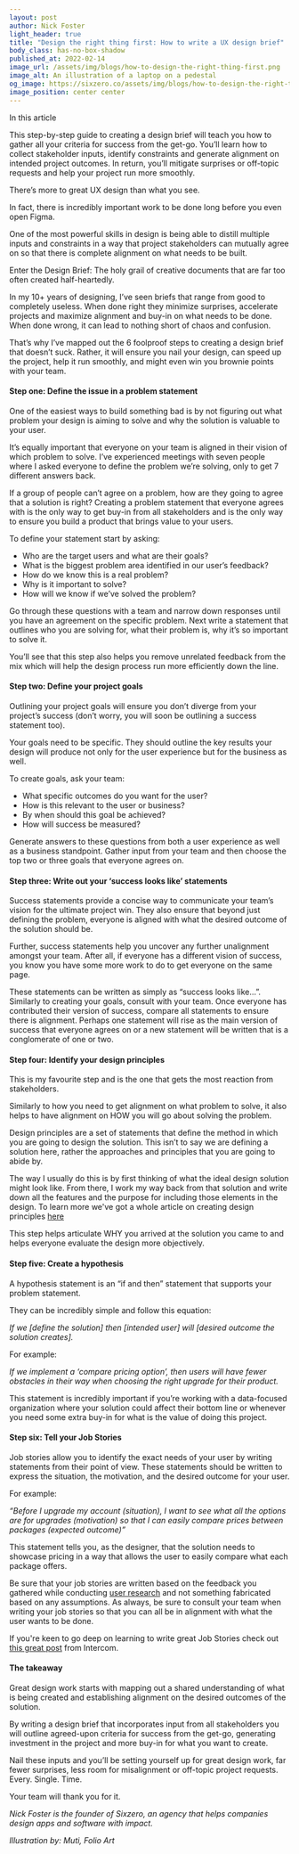 ```yaml
---
layout: post
author: Nick Foster
light_header: true
title: "Design the right thing first: How to write a UX design brief"
body_class: has-no-box-shadow
published_at: 2022-02-14
image_url: /assets/img/blogs/how-to-design-the-right-thing-first.png
image_alt: An illustration of a laptop on a pedestal
og_image: https://sixzero.co/assets/img/blogs/how-to-design-the-right-thing-first--og.png
image_position: center center
---
```


<div class="post-summary">
  <span class="post-summary__highlight-text">In this article</span>
  <p>
    This step-by-step guide to creating a design brief will teach you how to gather all your criteria for success from the get-go. You’ll learn how to collect stakeholder inputs, identify constraints and generate alignment on intended project outcomes. In return, you’ll mitigate surprises or off-topic requests and help your project run more smoothly.
  </p>
</div>

There’s more to great UX design than what you see. 

In fact, there is incredibly important work to be done long before you even open Figma.

One of the most powerful skills in design is being able to distill multiple inputs and constraints in a way that project stakeholders can mutually agree on so that there is complete alignment on what needs to be built.

Enter the Design Brief: The holy grail of creative documents that are far too often created half-heartedly. 

In my 10+ years of designing, I’ve seen briefs that range from good to completely useless. 
When done right they minimize surprises, accelerate projects and maximize alignment and buy-in on what needs to be done. When done wrong, it can lead to nothing short of chaos and confusion. 

That’s why I’ve mapped out the 6 foolproof steps to creating a design brief that doesn’t suck. Rather, it will ensure you nail your design, can speed up the project, help it run smoothly, and might even win you brownie points with your team.

#### Step one: Define the issue in a problem statement

One of the easiest ways to build something bad is by not figuring out what problem your design is aiming to solve and why the solution is valuable to your user. 

It’s equally important that everyone on your team is aligned in their vision of which problem to solve. I’ve experienced meetings with seven people where I asked everyone to define the problem we’re solving, only to get 7 different answers back. 

If a group of people can’t agree on a problem, how are they going to agree that a solution is right? Creating a problem statement that everyone agrees with is the only way to get buy-in from all stakeholders and is the only way to ensure you build a product that brings value to your users. 

To define your statement start by asking:

- Who are the target users and what are their goals?
- What is the biggest problem area identified in our user’s feedback?
- How do we know this is a real problem?
- Why is it important to solve?
- How will we know if we’ve solved the problem?

Go through these questions with a team and narrow down responses until you have an agreement on the specific problem. Next write a statement that outlines who you are solving for, what their problem is, why it’s so important to solve it.

[comment]: <> (EXAMPLE?)

You’ll see that this step also helps you remove unrelated feedback from the mix which will help the design process run more efficiently down the line.

#### Step two: Define your project goals

Outlining your project goals will ensure you don’t diverge from your project’s success (don’t worry, you will soon be outlining a success statement too). 

Your goals need to be specific. They should outline the key results your design will produce not only for the user experience but for the business as well.

To create goals, ask your team:

- What specific outcomes do you want for the user?
- How is this relevant to the user or business?
- By when should this goal be achieved?
- How will success be measured?

Generate answers to these questions from both a user experience as well as a business standpoint. Gather input from your team and then choose the top two or three goals that everyone agrees on. 

[comment]: <> (EXAMPLE?)

#### Step three: Write out your ‘success looks like’ statements

Success statements provide a concise way to communicate your team’s vision for the ultimate project win. They also ensure that beyond just defining the problem, everyone is aligned with what the desired outcome of the solution should be. 

Further, success statements help you uncover any further unalignment amongst your team. After all, if everyone has a different vision of success, you know you have some more work to do to get everyone on the same page.

These statements can be written as simply as “success looks like…”. Similarly to creating your goals, consult with your team. Once everyone has contributed their version of success, compare all statements to ensure there is alignment. Perhaps one statement will rise as the main version of success that everyone agrees on or a new statement will be written that is a conglomerate of one or two. 

[comment]: <> (EXAMPLE?)

#### Step four: Identify your design principles 

This is my favourite step and is the one that gets the most reaction from stakeholders. 

Similarly to how you need to get alignment on what problem to solve, it also helps to have alignment on HOW you will go about solving the problem. 

Design principles are a set of statements that define the method in which you are going to design the solution. This isn’t to say we are defining a solution here, rather the approaches and principles that you are going to abide by. 

The way I usually do this is by first thinking of what the ideal design solution might look like. From there, I work my way back from that solution and write down all the features and the purpose for including those elements in the design. To learn more we've got a whole article on creating design principles <a href="/2021/11/18/how-to-stop-defending-and-start-presenting-your-work/" target="_blank">here</a>

This step helps articulate WHY you arrived at the solution you came to and helps everyone evaluate the design more objectively. 

[comment]: <> (EXAMPLE?)

#### Step five: Create a hypothesis 

A hypothesis statement is an “if and then” statement that supports your problem statement. 

They can be incredibly simple and follow this equation:

*If we [define the solution] then [intended user] will [desired outcome the solution creates].*

For example:

*If we implement a ‘compare pricing option’, then users will have fewer obstacles in their way when choosing the right upgrade for their product.*


This statement is incredibly important if you’re working with a data-focused organization where your solution could affect their bottom line or whenever you need some extra buy-in for what is the value of doing this project.

#### Step six: Tell your Job Stories

Job stories allow you to identify the exact needs of your user by writing statements from their point of view. These statements should be written to express the situation, the motivation, and the desired outcome for your user. 

For example:

*“Before I upgrade my account (situation), I want to see what all the options are for upgrades (motivation) so that I can easily compare prices between packages (expected outcome)”*

This statement tells you, as the designer, that the solution needs to showcase pricing in a way that allows the user to easily compare what each package offers.

Be sure that your job stories are written based on the feedback you gathered while conducting <a href="/2021/05/03/how-to-overcome-8-common-objections-to-ux-research/" target="_blank">user research</a> and not something fabricated based on any assumptions. As always, be sure to consult your team when writing your job stories so that you can all be in alignment with what the user wants to be done. 

If you're keen to go deep on learning to write great Job Stories check out <a href="https://www.intercom.com/blog/using-job-stories-design-features-ui-ux/" target="_blank">this great post</a> from Intercom.

#### The takeaway

Great design work starts with mapping out a shared understanding of what is being created and establishing alignment on the desired outcomes of the solution.

By writing a design brief that incorporates input from all stakeholders you will outline agreed-upon criteria for success from the get-go, generating investment in the project and more buy-in for what you want to create.

Nail these inputs and you’ll be setting yourself up for great design work, far fewer surprises, less room for misalignment or off-topic project requests. Every. Single. Time.

Your team will thank you for it.

*Nick Foster is the founder of Sixzero, an agency that helps companies design apps and software with impact.*

*Illustration by: Muti, Folio Art*
